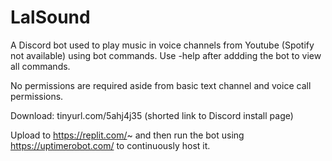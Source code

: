# LalSound

A Discord bot used to play music in voice channels from Youtube (Spotify not available) using bot commands. Use -help after addding the bot to view all commands.

No permissions are required aside from basic text channel and voice call permissions.

Download: tinyurl.com/5ahj4j35
(shorted link to Discord install page)

Upload to https://replit.com/~ and then run the bot using https://uptimerobot.com/ to continuously host it.
